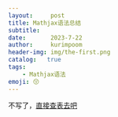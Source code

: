 ```yaml
---
layout:     post
title: Mathjax语法总结
subtitle:   
date:       2023-7-22
author:     kurimpoom
header-img: img/the-first.png
catalog:   true
tags: 
    - Mathjax语法
emoji: 😚
---
```


不写了，[直接查表去吧](https://blog.csdn.net/ajacker/article/details/80301378)
